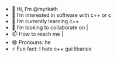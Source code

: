- 👋 Hi, I’m @myrkath
- 👀 I’m interested in software with c++ or c
- 🌱 I’m currently learning c++
- 💞️ I’m looking to collaborate on |
- 📫 How to reach me |
- 😄 Pronouns: he
- ⚡ Fun fact: I hate c++ gui libaries

<!---
myrkath/myrkath is a ✨ special ✨ repository because its `README.md` (this file) appears on your GitHub profile.
You can click the Preview link to take a look at your changes.
--->
